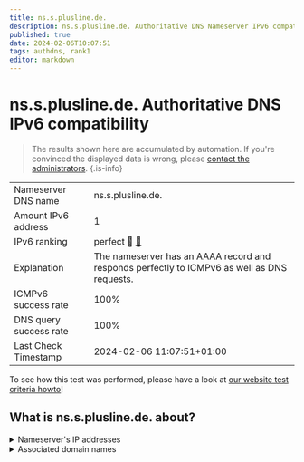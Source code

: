 ```yaml
---
title: ns.s.plusline.de.
description: ns.s.plusline.de. Authoritative DNS Nameserver IPv6 compatibility
published: true
date: 2024-02-06T10:07:51
tags: authdns, rank1
editor: markdown
---
```


# ns.s.plusline.de. Authoritative DNS IPv6 compatibility

> The results shown here are accumulated by automation. If you're convinced the displayed data is wrong, please [contact the administrators](/howto/chat). 
{.is-info}




|   |   |
| - | - |
| Nameserver DNS name | ns.s.plusline.de.
| Amount IPv6 address | 1
| IPv6 ranking | perfect :1st_place_medal: [🔗](/howto/ranking) |
| Explanation | The nameserver has an AAAA record and responds perfectly to ICMPv6 as well as DNS requests. |
| ICMPv6 success rate | 100%|
| DNS query success rate | 100% |
| Last Check Timestamp | 2024-02-06 11:07:51+01:00 |

To see how this test was performed, please have a look at [our website test criteria howto](/howto/testcriteria/authdns)!


## What is ns.s.plusline.de. about?




<details>
<summary>Nameserver's IP addresses</summary>

2a02:2e0:a:b:c:d:e:f

</details>



<details>
<summary>Associated domain names</summary>

www.hessen.de

</details>
